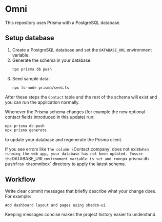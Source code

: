 # Omni

This repository uses Prisma with a PostgreSQL database.

## Setup database

1. Create a PostgreSQL database and set the `DATABASE_URL` environment variable.
2. Generate the schema in your database:
   ```sh
   npx prisma db push
   ```
3. Seed sample data:
   ```sh
   npx ts-node prisma/seed.ts
   ```

After these steps the `Contact` table and the rest of the schema will exist and you can run the application normally.

Whenever the Prisma schema changes (for example the new optional contact fields introduced in this update) run:
```sh
npx prisma db push
npx prisma generate
```
to update your database and regenerate the Prisma client.

If you see errors like `The column \`Contact.company\` does not exist` when running
the web app, your database has not been updated. Ensure the `DATABASE_URL`
environment variable is set and run `npx prisma db push` from the `omnibox`
directory to apply the latest schema.

## Workflow

Write clear commit messages that briefly describe what your change does. For example:

```
Add dashboard layout and pages using shadcn-ui
```

Keeping messages concise makes the project history easier to understand.
